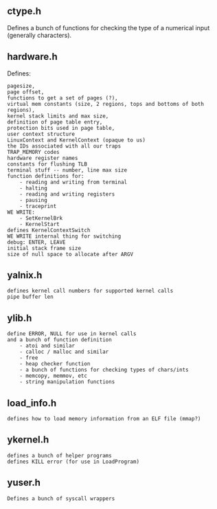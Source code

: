 ## ctype.h
Defines a bunch of functions for checking the type of a numerical input (generally characters).

## hardware.h
Defines:
```
pagesize,
page offset,
functions to get a set of pages (?),
virtual mem constants (size, 2 regions, tops and bottoms of both regions),
kernel stack limits and max size,
definition of page table entry,
protection bits used in page table,
user context structure
LinuxContext and KernelContext (opaque to us)
the IDs associated with all our traps
TRAP_MEMORY codes
hardware register names
constants for flushing TLB
terminal stuff -- number, line max size
function definitions for:
    - reading and writing from terminal
    - halting
    - reading and writing registers
    - pausing
    - traceprint
WE WRITE:
    - SetKernelBrk
    - KernelStart
defines KernelContextSwitch
WE WRITE internal thing for switching
debug: ENTER, LEAVE
initial stack frame size
size of null space to allocate after ARGV
```

## yalnix.h
```
defines kernel call numbers for supported kernel calls
pipe buffer len
```

## ylib.h
```
define ERROR, NULL for use in kernel calls
and a bunch of function definition
    - atoi and similar
    - calloc / malloc and similar
    - free
    - heap checker function
    - a bunch of functions for checking types of chars/ints
    - memcopy, memmov, etc
    - string manipulation functions
```

## load_info.h
```
defines how to load memory information from an ELF file (mmap?)
```

## ykernel.h
```
defines a bunch of helper programs
defines KILL error (for use in LoadProgram)
```

## yuser.h
```
Defines a bunch of syscall wrappers
```